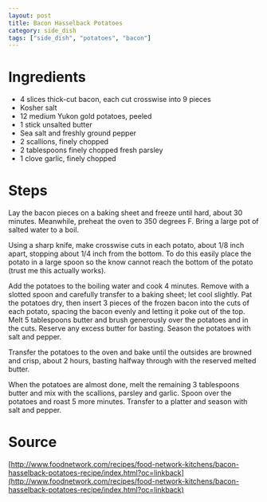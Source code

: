 ```yaml
---
layout: post
title: Bacon Hasselback Potatoes
category: side_dish
tags: ["side_dish", "potatoes", "bacon"]
---
```


# Ingredients
* 4	slices thick-cut bacon, each cut crosswise into 9 pieces
* Kosher salt
* 12	medium Yukon gold potatoes, peeled
* 1	stick unsalted butter
* Sea salt and freshly ground pepper
* 2	scallions, finely chopped
* 2	tablespoons finely chopped fresh parsley
* 1	clove garlic, finely chopped

# Steps

Lay the bacon pieces on a baking sheet and freeze until hard, about 30 minutes. Meanwhile, preheat the oven to 350 degrees F. Bring a large pot of salted water to a boil.

Using a sharp knife, make crosswise cuts in each potato, about 1/8 inch apart, stopping about 1/4 inch from the bottom.  To do this easily place the potato in a large spoon so the know cannot reach the bottom of the potato (trust me this actually works).

Add the potatoes to the boiling water and cook 4 minutes. Remove with a slotted spoon and carefully transfer to a baking sheet; let cool slightly. Pat the potatoes dry, then insert 3 pieces of the frozen bacon into the cuts of each potato, spacing the bacon evenly and letting it poke out of the top. Melt 5 tablespoons butter and brush generously over the potatoes and in the cuts. Reserve any excess butter for basting. Season the potatoes with salt and pepper.

Transfer the potatoes to the oven and bake until the outsides are browned and crisp, about 2 hours, basting halfway through with the reserved melted butter.

When the potatoes are almost done, melt the remaining 3 tablespoons butter and mix with the scallions, parsley and garlic. Spoon over the potatoes and roast 5 more minutes. Transfer to a platter and season with salt and pepper.

# Source

[http://www.foodnetwork.com/recipes/food-network-kitchens/bacon-hasselback-potatoes-recipe/index.html?oc=linkback](http://www.foodnetwork.com/recipes/food-network-kitchens/bacon-hasselback-potatoes-recipe/index.html?oc=linkback)
